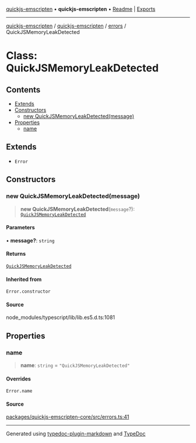 [quickjs-emscripten](../../../../packages.md) • **quickjs-emscripten** • [Readme](../../../README.md) \| [Exports](../../../exports.md)

***

[quickjs-emscripten](../../../../packages.md) / [quickjs-emscripten](../../../exports.md) / [errors](../README.md) / QuickJSMemoryLeakDetected

# Class: QuickJSMemoryLeakDetected

## Contents

- [Extends](QuickJSMemoryLeakDetected.md#extends)
- [Constructors](QuickJSMemoryLeakDetected.md#constructors)
  - [new QuickJSMemoryLeakDetected(message)](QuickJSMemoryLeakDetected.md#new-quickjsmemoryleakdetectedmessage)
- [Properties](QuickJSMemoryLeakDetected.md#properties)
  - [name](QuickJSMemoryLeakDetected.md#name)

## Extends

- `Error`

## Constructors

### new QuickJSMemoryLeakDetected(message)

> **new QuickJSMemoryLeakDetected**(`message`?): [`QuickJSMemoryLeakDetected`](QuickJSMemoryLeakDetected.md)

#### Parameters

• **message?**: `string`

#### Returns

[`QuickJSMemoryLeakDetected`](QuickJSMemoryLeakDetected.md)

#### Inherited from

`Error.constructor`

#### Source

node\_modules/typescript/lib/lib.es5.d.ts:1081

## Properties

### name

> **name**: `string` = `"QuickJSMemoryLeakDetected"`

#### Overrides

`Error.name`

#### Source

[packages/quickjs-emscripten-core/src/errors.ts:41](https://github.com/justjake/quickjs-emscripten/blob/main/packages/quickjs-emscripten-core/src/errors.ts#L41)

***

Generated using [typedoc-plugin-markdown](https://www.npmjs.com/package/typedoc-plugin-markdown) and [TypeDoc](https://typedoc.org/)

